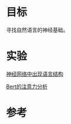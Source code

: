 
# 目标
寻找自然语言的神经基础。

# 实验

[神经网络中出现语言结构](https://github.com/john-hewitt/structural-probes)

[Bert的注意力分析](https://github.com/clarkkev/attention-analysis)

# 参考


